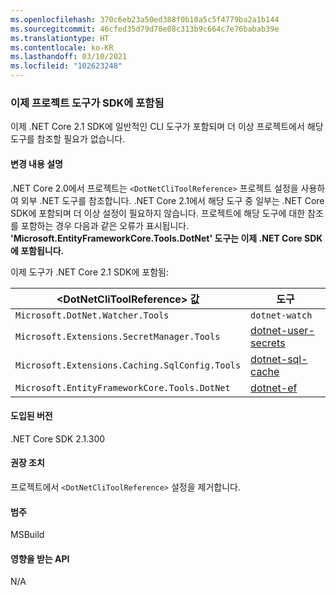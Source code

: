 ```yaml
---
ms.openlocfilehash: 370c6eb23a50ed388f0b10a5c5f4779ba2a1b144
ms.sourcegitcommit: 46cfed35d79d70e08c313b9c664c7e76babab39e
ms.translationtype: HT
ms.contentlocale: ko-KR
ms.lasthandoff: 03/10/2021
ms.locfileid: "102623248"
---
```

### <a name="project-tools-now-included-in-sdk"></a>이제 프로젝트 도구가 SDK에 포함됨

이제 .NET Core 2.1 SDK에 일반적인 CLI 도구가 포함되며 더 이상 프로젝트에서 해당 도구를 참조할 필요가 없습니다.

#### <a name="change-description"></a>변경 내용 설명

.NET Core 2.0에서 프로젝트는 `<DotNetCliToolReference>` 프로젝트 설정을 사용하여 외부 .NET 도구를 참조합니다. .NET Core 2.1에서 해당 도구 중 일부는 .NET Core SDK에 포함되며 더 이상 설정이 필요하지 않습니다. 프로젝트에 해당 도구에 대한 참조를 포함하는 경우 다음과 같은 오류가 표시됩니다. **'Microsoft.EntityFrameworkCore.Tools.DotNet' 도구는 이제 .NET Core SDK에 포함됩니다.**

이제 도구가 .NET Core 2.1 SDK에 포함됨:

| \<DotNetCliToolReference> 값                   | 도구                                                                                                            |
|------------------------------------------------|-----------------------------------------------------------------------------------------------------------------|
| `Microsoft.DotNet.Watcher.Tools`               | `dotnet-watch`               |
| `Microsoft.Extensions.SecretManager.Tools`     | [dotnet-user-secrets](https://github.com/dotnet/aspnetcore/blob/master/src/Tools/dotnet-user-secrets/README.md) |
| `Microsoft.Extensions.Caching.SqlConfig.Tools` | [dotnet-sql-cache](https://github.com/dotnet/aspnetcore/blob/master/src/Tools/dotnet-sql-cache/README.md)       |
| `Microsoft.EntityFrameworkCore.Tools.DotNet`   | [dotnet-ef](/ef/core/miscellaneous/cli/dotnet)                                                                  |

#### <a name="version-introduced"></a>도입된 버전

.NET Core SDK 2.1.300

#### <a name="recommended-action"></a>권장 조치

프로젝트에서 `<DotNetCliToolReference>` 설정을 제거합니다.

#### <a name="category"></a>범주

MSBuild

#### <a name="affected-apis"></a>영향을 받는 API

N/A
